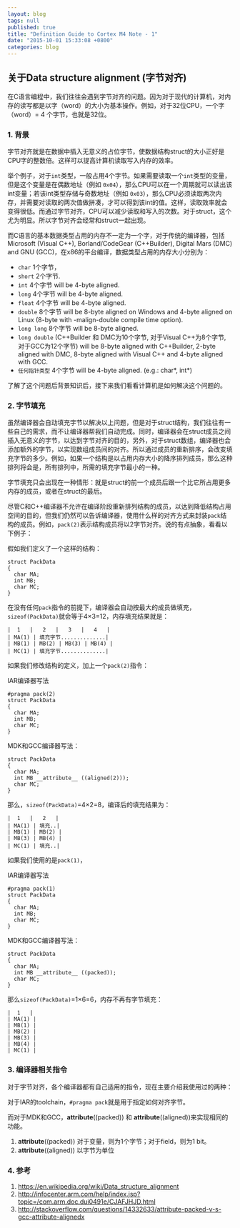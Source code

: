 ```yaml
---
layout: blog
tags: null
published: true
title: "Definition Guide to Cortex M4 Note - 1"
date: "2015-10-01 15:33:08 +0800"
categories: blog
---
```


## 关于Data structure alignment (字节对齐)

在C语言编程中，我们往往会遇到字节对齐的问题。因为对于现代的计算机，对内存的读写都是以字（word）的大小为基本操作。例如，对于32位CPU，一个字（word）= 4 个字节，也就是32位。

### 1. 背景
字节对齐就是在数据中插入无意义的占位字节，使数据结构struct的大小正好是CPU字的整数倍。这样可以提高计算机读取写入内存的效率。

举个例子，对于`int`类型，一般占用4个字节。如果需要读取一个`int`类型的变量，但是这个变量是在偶数地址（例如 `0x04`），那么CPU可以在一个周期就可以读出该int变量；若该int类型存储与奇数地址（例如 `0x03`），那么CPU必须读取两次内存，并需要对读取的两次值做拼凑，才可以得到该int的值。这样，读取效率就会变得很低。而通过字节对齐，CPU可以减少读取和写入的次数。对于struct，这个尤为明显。所以字节对齐会经常和struct一起出现。

  而C语言的基本数据类型占用的内存不一定为一个字，对于传统的编译器，包括Microsoft (Visual C++), Borland/CodeGear (C++Builder), Digital Mars (DMC) and GNU (GCC)，在x86的平台编译，数据类型占用的内存大小分别为：

- `char` 1个字节，
- `short` 2个字节.
- `int` 4个字节 will be 4-byte aligned.
- `long` 4个字节 will be 4-byte aligned.
- `float` 4个字节 will be 4-byte aligned.
- `double` 8个字节 will be 8-byte aligned on Windows and 4-byte aligned on Linux (8-byte with -malign-double compile time option).
- `long long` 8个字节 will be 8-byte aligned.
- `long double` (C++Builder 和 DMC为10个字节, 对于Visual C++为8个字节, 对于GCC为12个字节) will be 8-byte aligned with C++Builder, 2-byte aligned with DMC, 8-byte aligned with Visual C++ and 4-byte aligned with GCC.
- `任何指针类型` 4个字节 will be 4-byte aligned. (e.g.: char*, int*)              

了解了这个问题后背景知识后，接下来我们看看计算机是如何解决这个问题的。
    
### 2. 字节填充

虽然编译器会自动填充字节以解决以上问题，但是对于struct结构，我们往往有一些自己的需求，而不让编译器帮我们自动完成。同时，编译器会在struct成员之间插入无意义的字节，以达到字节对齐的目的，另外，对于struct数组，编译器也会添加额外的字节，以实现数组成员间的对齐。所以通过成员的重新排序，会改变填充字节的多少。例如，如果一个结构是以占用内存大小的降序排列成员，那么这种排列将会是，所有排列中，所需的填充字节最小的一种。

字节填充只会出现在一种情形：就是struct的前一个成员后跟一个比它所占用更多内存的成员，或者在struct的最后。

尽管C和C++编译器不允许在编译阶段重新排列结构的成员，以达到降低结构占用空间的目的，但我们仍然可以告诉编译器，使用什么样的对齐方式来封装`pack`结构的成员。例如，`pack(2)`表示结构成员将以2字节对齐。说的有点抽象，看看以下例子：

假如我们定义了一个这样的结构：  

	struct PackData
	{
	  char MA;
	  int MB;
	  char MC;
	}

在没有任何`pack`指令的前提下，编译器会自动按最大的成员做填充，`sizeof(PackData)`就会等于4×3=12，内存填充结果就是：      

	|  1   |   2   |   3   |   4   |
	| MA(1) | 填充字节..............|
	| MB(1) | MB(2) | MB(3) | MB(4) |
	| MC(1) | 填充字节..............|

如果我们修改结构的定义，加上一个`pack(2)`指令：

IAR编译器写法

	#pragma pack(2)
	struct PackData
	{
	  char MA;
	  int MB;
	  char MC;
	}

MDK和GCC编译器写法：
	
	struct PackData
	{
	  char MA;
	  int MB __attribute__ ((aligned(2)));
	  char MC;
	}

那么，`sizeof(PackData)`=4×2=8，编译后的填充结果为：

	|  1   |   2   |
	| MA(1) | 填充..|
	| MB(1) | MB(2) | 
	| MB(3) | MB(4) |
	| MC(1) | 填充..|

如果我们使用的是`pack(1)`，

IAR编译器写法

	#pragma pack(1)
	struct PackData
	{
	  char MA;
	  int MB;
	  char MC;
	}


MDK和GCC编译器写法：
	
	struct PackData
	{
	  char MA;
	  int MB __attribute__ ((packed));
	  char MC;
	}
    
那么`sizeof(PackData)`=1×6=6，内存不再有字节填充：

	|  1   |
	| MA(1) |
	| MB(1) |
	| MB(2) | 
	| MB(3) |
	| MB(4) |
	| MC(1) |

### 3. 编译器相关指令

对于字节对齐，各个编译器都有自己适用的指令，现在主要介绍我使用过的两种：

对于IAR的toolchain，`#pragma pack`就是用于指定如何对齐字节。

而对于MDK和GCC，__attribute__((packed)) 和 __attribute__((aligned))来实现相同的功能。

1. __attribute__((packed)) 对于变量，则为1个字节；对于field，则为1 bit。
2. __attribute__((aligned)) 以字节为单位


### 4. 参考
1. <https://en.wikipedia.org/wiki/Data_structure_alignment>
2. <http://infocenter.arm.com/help/index.jsp?topic=/com.arm.doc.dui0491e/CJAFJHJD.html>
3. <http://stackoverflow.com/questions/14332633/attribute-packed-v-s-gcc-attribute-alignedx>
